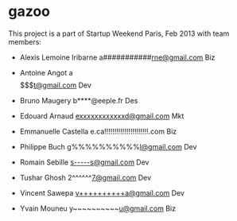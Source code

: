 gazoo
=====

This project is a part of Startup Weekend Paris, Feb 2013 with team members:

* Alexis Lemoine Iribarne a###########rne@gmail.com       Biz

* Antoine	Angot           a$$$$$$$$$$$t@gmail.com	        Dev

* Bruno Maugery           b****@eeple.fr                  Des

* Edouard	Arnaud          exxxxxxxxxxxxd@gmail.com        Mkt

* Emmanuelle Castella     e.ca!!!!!!!!!!!!!!!!!!!!!!.com  Biz

* Philippe Buch           g%%%%%%%%%%l@gmail.com          Dev

* Romain Sebille          s-----s@gmail.com               Dev

* Tushar Ghosh            2^^^^^^7@gmail.com              Dev

* Vincent Sawepa          v++++++++++a@gmail.com          Dev

* Yvain Mouneu            y~~~~~~~~~~u@gmail.com          Biz

